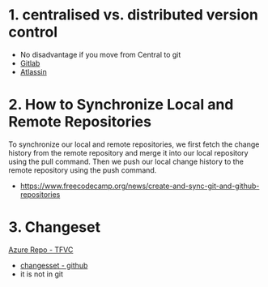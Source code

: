# 1. centralised vs. distributed version control
- No disadvantage if you move from Central to git
- [Gitlab](https://about.gitlab.com/blog/2020/11/19/move-to-distributed-vcs/)
- [Atlassin](https://www.atlassian.com/blog/software-teams/version-control-centralized-dvcs)

# 2. How to Synchronize Local and Remote Repositories
To synchronize our local and remote repositories, we first fetch the change history from the remote repository and merge it into our local repository using the pull command. Then we push our local change history to the remote repository using the push command.
- https://www.freecodecamp.org/news/create-and-sync-git-and-github-repositories

# 3. Changeset 
[Azure Repo - TFVC](https://learn.microsoft.com/en-us/azure/devops/repos/tfvc/find-view-changesets?view=azure-devops)
- [changesset - github](https://davistobias.com/articles/adding-changeset/)
- it is not in git 
